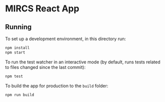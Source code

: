 # MIRCS React App

## Running

To set up a development environment, in this directory run:

```sh
npm install
npm start
```

To run the test watcher in an interactive mode (by default, runs tests related to files changed since the last commit):

```sh
npm test
```

To build the app for production to the `build` folder:

```sh
npm run build
```
